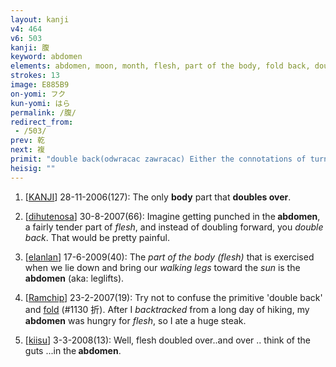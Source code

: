 ```yaml
---
layout: kanji
v4: 464
v6: 503
kanji: 腹
keyword: abdomen
elements: abdomen, moon, month, flesh, part of the body, fold back, double back, reclining, lying down, sun, day, walking legs
strokes: 13
image: E885B9
on-yomi: フク
kun-yomi: はら
permalink: /腹/
redirect_from:
 - /503/
prev: 乾
next: 複
primit: "double back(odwracac zawracac) Either the connotations of turning around and heading back during one’s travels, or folding an object in half will do here. It pictures someone doubling back to the nearest inn to lie down and rest a weary pair of walking legs after a full day’s voyage. [9]"
heisig: ""
---
```


1) [<a href="http://kanji.koohii.com/profile/KANJI">KANJI</a>] 28-11-2006(127): The only <strong>body</strong> part that <strong>doubles over</strong>.

2) [<a href="http://kanji.koohii.com/profile/dihutenosa">dihutenosa</a>] 30-8-2007(66): Imagine getting punched in the<strong> abdomen</strong>, a fairly tender part of <em>flesh</em>, and instead of doubling forward, you <em>double back</em>. That would be pretty painful.

3) [<a href="http://kanji.koohii.com/profile/elanlan">elanlan</a>] 17-6-2009(40): The <em>part of the body (flesh)</em> that is exercised when we lie down and bring our <em>walking legs</em> toward the <em>sun</em> is the<strong> abdomen</strong> (aka: leglifts).

4) [<a href="http://kanji.koohii.com/profile/Ramchip">Ramchip</a>] 23-2-2007(19): Try not to confuse the primitive &#039;double back&#039; and <a href="../v4/1130.html">fold</a> (#1130 折). After I <em>backtracked</em> from a long day of hiking, my <strong>abdomen</strong> was hungry for <em>flesh</em>, so I ate a huge steak.

5) [<a href="http://kanji.koohii.com/profile/kiisu">kiisu</a>] 3-3-2008(13): Well, flesh doubled over..and over .. think of the guts ...in the<strong> abdomen</strong>.

